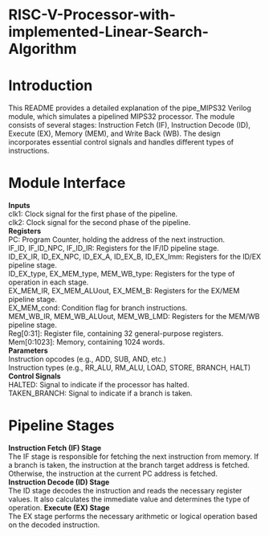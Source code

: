# RISC-V-Processor-with-implemented-Linear-Search-Algorithm
# Introduction
This README provides a detailed explanation of the pipe_MIPS32 Verilog module, which simulates a pipelined MIPS32 processor. The module consists of several stages: Instruction Fetch (IF), Instruction Decode (ID), Execute (EX), Memory (MEM), and Write Back (WB). The design incorporates essential control signals and handles different types of instructions.

# Module Interface
**Inputs** <br>
clk1: Clock signal for the first phase of the pipeline.  
clk2: Clock signal for the second phase of the pipeline.  
**Registers**  
PC: Program Counter, holding the address of the next instruction.  
IF_ID, IF_ID_NPC, IF_ID_IR: Registers for the IF/ID pipeline stage.  
ID_EX_IR, ID_EX_NPC, ID_EX_A, ID_EX_B, ID_EX_Imm: Registers for the ID/EX pipeline stage.  
ID_EX_type, EX_MEM_type, MEM_WB_type: Registers for the type of operation in each stage.  
EX_MEM_IR, EX_MEM_ALUout, EX_MEM_B: Registers for the EX/MEM pipeline stage.  
EX_MEM_cond: Condition flag for branch instructions.  
MEM_WB_IR, MEM_WB_ALUout, MEM_WB_LMD: Registers for the MEM/WB pipeline stage.  
Reg[0:31]: Register file, containing 32 general-purpose registers.  
Mem[0:1023]: Memory, containing 1024 words.  
**Parameters**  
Instruction opcodes (e.g., ADD, SUB, AND, etc.)  
Instruction types (e.g., RR_ALU, RM_ALU, LOAD, STORE, BRANCH, HALT)  
**Control Signals**  
HALTED: Signal to indicate if the processor has halted.  
TAKEN_BRANCH: Signal to indicate if a branch is taken.  

# Pipeline Stages
**Instruction Fetch (IF) Stage**  
The IF stage is responsible for fetching the next instruction from memory. If a branch is taken, the instruction at the branch target address is fetched. Otherwise, the instruction at the current PC address is fetched.  
**Instruction Decode (ID) Stage**  
The ID stage decodes the instruction and reads the necessary register values. It also calculates the immediate value and determines the type of operation.
**Execute (EX) Stage**  
The EX stage performs the necessary arithmetic or logical operation based on the decoded instruction.  
